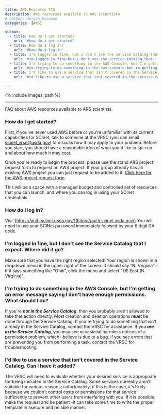 ```yaml
---
title: AWS Resource FAQ
description: AWS resourses availble to ARS scientists
# author: Jordan Hoosman
categories: [AWS]

subnav:
  - title: How do I get started?
    url: '#how-do-i-get-started'
  - title: How do I log in?
    url: '#how-do-i-log-in'
  - title: I'm logged in fine, but I don't see the Service Catalog that I expect. Where did it go?
    url: '#im-logged-in-fine-but-i-dont-see-the-service-catalog-that-i-expect-where-did-it-go'
  - title: I'm trying to do something in the AWS Console, but I'm getting an error message saying I don't have enough permissions. What should I do?
    url: '#im-trying-to-do-something-in-the-aws-console-but-im-getting-an-error-message-saying-i-dont-have-enough-permissions-what-should-i-do'
  - title: I'd like to use a service that isn't covered in the Service Catalog. Can I have it added?
    url: '#id-like-to-use-a-service-that-isnt-covered-in-the-service-catalog-can-i-have-it-added'

---
```


{% include images_path %}

---


FAQ about AWS resources available to ARS scientists.

<!--excerpt-->

### How do I get started?

First, if you've never used AWS before or you're unfamiliar with its current capabilities for SCInet, talk to someone at the VRSC (you can email scinet_vrsc@usda.gov) to discuss how it may apply to your problem. Before you start, you should have a reasonable idea of what you'd like to spin up and about how much it may cost.

Once you're ready to begin the process, please use the stand ARS project request form to request an AWS project.  If your group already has an existing AWS project you can just request to be added to it.  [Click here for the AWS project request form](https://e.arsnet.usda.gov/sites/OCIO/scinet/accounts/SitePages/SCINet-AWS-Project-Request.aspx).

This will be a space with a managed budget and controlled set of resources that you can launch, and where you can log in using your SCInet credentials.

### How do I log in?

Visit [https://auth.scinet.usda.gov/](https://auth.scinet.usda.gov/)  You will need to use your SCINet password immediately folowed by your 6 digit GA code.

### I'm logged in fine, but I don't see the Service Catalog that I expect. Where did it go?

Make sure that you have the right region selected! Your region is shown in a dropdown menu in the upper right of the screen. It should say "N. Virginia" -if it says something like "Ohio", click the menu and select "US East (N. Virginia)".

### I'm trying to do something in the AWS Console, but I'm getting an error message saying I don't have enough permissions. What should I do?

If you're ***not in the Service Catalog***, then you probably aren't allowed to take that action directly. Most creation and deletion operations ***must*** be done through the Service Catalog. If you're trying to do something that isn't already in the Service Catalog, contact the VRSC for assistance. 
If you ***are in the Service Catalog***, you may see occasional harmless notices of a permission problem, which I believe is due to a bug. If you see errors that are preventing you from performing a task, contact the VRSC for troubleshooting

### I'd like to use a service that isn't covered in the Service Catalog. Can I have it added?

The VRSC will need to evaluate whether your desired service is appropriate for being included in the Service Catalog. Some services currently aren't suitable for various reasons; unfortunately, if this is the case, it's likely because we couldn't control costs or permissions for that service sufficiently to prevent other users from interfering with you. If it is possible, make the request and be patient -it can take some time to write the proper template in asecure and reliable manner.
